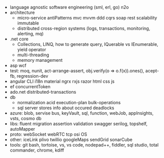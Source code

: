* language agnostic software engineering (sml, erl, go) n2o
* architecture
  * micro-service antiPatterns mvc mvvm ddd cqrs soap rest scalability immutable
  * distributed cross-region systems (logs, transactions, monitoring, alerting, mq)
* .net core
  * Collections, LINQ, how to generate query, IQuerable vs IEnumerable, yield operator
  * multi-threading
  * memory management
* asp wcf
* test: moq, nunit, act-arrange-assert, obj.verify(o => o.f(x)).ones(), acept-fb, regression-dev
* angular CLI i18n material ngrx rxjs razor html css js
* ef concurrentToken
* ado.net distributed-transactions
* db  
  * normalization acid execution-plan bulk-operations
  * sql server stores info about occured deadlocks
* azure: blob, servise bus, keyVault, sql, function, webJob, appInsights, vsts, cosmo db
* libs: fluent migration assertion validation swagger serilog, topshelf, autoMapper
* proto: webSocket webRTC tcp osi OS
* other: iceLink plivo twillio googleMaps sendGrid sonarCube
* tools: git bash, tortoise, vs, vs code, nodepad++, fiddler, sql studio, total commander, chrome, kdiff


